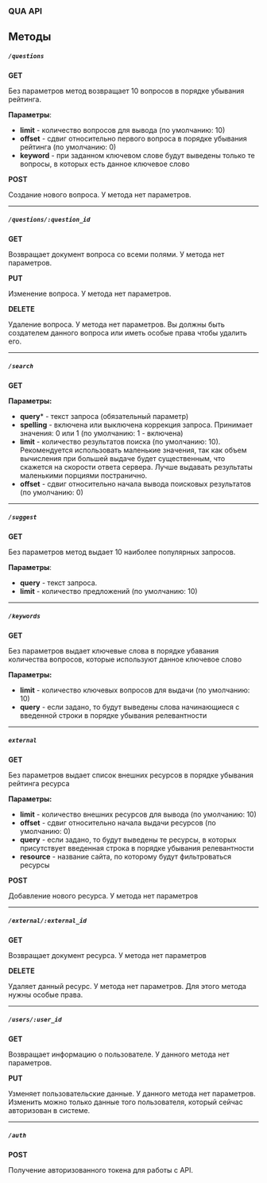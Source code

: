 ### QUA API

## Методы

##### `/questions`

**GET**

Без параметров метод возвращает 10 вопросов в порядке убывания рейтинга.

**Параметры**:
- **limit** - количество вопросов для вывода (по умолчанию: 10)
- **offset** - сдвиг относительно первого вопроса в порядке убывания рейтинга (по умолчанию: 0)
- **keyword** - при заданном ключевом слове будут выведены только те вопросы, в которых есть данное ключевое слово


**POST**

Создание нового вопроса. У метода нет параметров.


- - -


##### `/questions/:question_id`

**GET**

Возвращает документ вопроса со всеми полями. У метода нет параметров.

**PUT**

Изменение вопроса. У метода нет параметров.

**DELETE**

Удаление вопроса. У метода нет параметров. Вы должны быть создателем данного вопроса или иметь особые права чтобы удалить его.


- - -


##### `/search`

**GET**

**Параметры:**
- **query*** - текст запроса (обязательный параметр)
- **spelling** - включена или выключена коррекция запроса. Принимает значения: 0 или 1 (по умолчанию: 1 - включена)
- **limit** - количество результатов поиска (по умолчанию: 10). Рекомендуется использовать маленькие значения, так как объем вычисления при большей выдаче будет существенным, что скажется на скорости ответа сервера. Лучше выдавать результаты маленькими порциями постранично.
- **offset** - сдвиг относительно начала вывода поисковых результатов (по умолчанию: 0)


- - -


##### `/suggest`

**GET**

Без параметров метод выдает 10 наиболее популярных запросов.

**Параметры**:
- **query** - текст запроса.
- **limit** - количество предложений (по умолчанию: 10)


- - -


##### `/keywords`

**GET**

Без параметров выдает ключевые слова в порядке убавания количества вопросов, которые используют данное ключевое слово

**Параметры:**
- **limit** - количество ключевых вопросов для выдачи (по умолчанию: 10)
- **query** - если задано, то будут выведены слова начинающиеся с введенной строки в порядке убывания релевантности


- - -


##### `external`

**GET**

Без параметров выдает список внешних ресурсов в порядке убывания рейтинга ресурса

**Параметры:**
- **limit** - количество внешних ресурсов для вывода (по умолчанию: 10)
- **offset** - сдвиг относительно начала выдачи ресурсов (по умолчанию: 0)
- **query** - если задано, то будут выведены те ресурсы, в которых присутствует введенная строка в порядке убывания релевантности
- **resource** - название сайта, по которому будут фильтроваться ресурсы

**POST**

Добавление нового ресурса. У метода нет параметров


- - -


##### `/external/:external_id`

**GET**

Возвращает документ ресурса. У метода нет параметров

**DELETE**

Удаляет данный ресурс. У метода нет параметров. Для этого метода нужны особые права.


- - -


##### `/users/:user_id`

**GET**

Возвращает информацию о пользователе. У данного метода нет параметров.

**PUT**

Узменяет пользовательские данные. У данного метода нет параметров. Изменить можно только данные того пользователя, который сейчас авторизован в системе.


- - -


##### `/auth`

**POST**

Получение авторизованного токена для работы с API.
